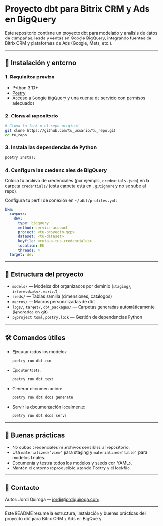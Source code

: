 # Proyecto dbt para Bitrix CRM y Ads en BigQuery

Este repositorio contiene un proyecto dbt para modelado y análisis de datos de campañas, leads y ventas en Google BigQuery, integrando fuentes de Bitrix CRM y plataformas de Ads (Google, Meta, etc.).

---

## 🚀 Instalación y entorno

### 1. Requisitos previos
- Python 3.10+
- [Poetry](https://python-poetry.org/docs/#installation)
- Acceso a Google BigQuery y una cuenta de servicio con permisos adecuados

### 2. Clona el repositorio
```bash
# Clona tu fork o el repo original
git clone https://github.com/tu_usuario/tu_repo.git
cd tu_repo
```

### 3. Instala las dependencias de Python
```bash
poetry install
```

### 4. Configura las credenciales de BigQuery
Coloca tu archivo de credenciales (por ejemplo, `credentials.json`) en la carpeta `credentials/` (esta carpeta está en `.gitignore` y no se sube al repo).

Configura tu perfil de conexión en `~/.dbt/profiles.yml`:
```yaml
bkm:
  outputs:
    dev:
      type: bigquery
      method: service-account
      project: <tu-proyecto-gcp>
      dataset: <tu-dataset>
      keyfile: <ruta-a-tus-credenciales>
      location: EU
      threads: 4
  target: dev
```

---

## 📁 Estructura del proyecto

- `models/` — Modelos dbt organizados por dominio (`staging/`, `intermediate/`, `marts/`)
- `seeds/` — Tablas semilla (dimensiones, catálogos)
- `macros/` — Macros personalizadas de dbt
- `logs/`, `target/`, `dbt_packages/` — Carpetas generadas automáticamente (ignoradas en git)
- `pyproject.toml`, `poetry.lock` — Gestión de dependencias Python

---

## 🛠️ Comandos útiles

- Ejecutar todos los modelos:
  ```bash
  poetry run dbt run
  ```
- Ejecutar tests:
  ```bash
  poetry run dbt test
  ```
- Generar documentación:
  ```bash
  poetry run dbt docs generate
  ```
- Servir la documentación localmente:
  ```bash
  poetry run dbt docs serve
  ```

---

## 📝 Buenas prácticas
- No subas credenciales ni archivos sensibles al repositorio.
- Usa `materialized='view'` para staging y `materialized='table'` para modelos finales.
- Documenta y testea todos los modelos y seeds con YAMLs.
- Mantén el entorno reproducible usando Poetry y el lockfile.

---

## 📣 Contacto
Autor: Jordi Quiroga — [jordi@jordiquiroga.com](mailto:jordi@jordiquiroga.com)

---

Este README resume la estructura, instalación y buenas prácticas del proyecto dbt para Bitrix CRM y Ads en BigQuery.
